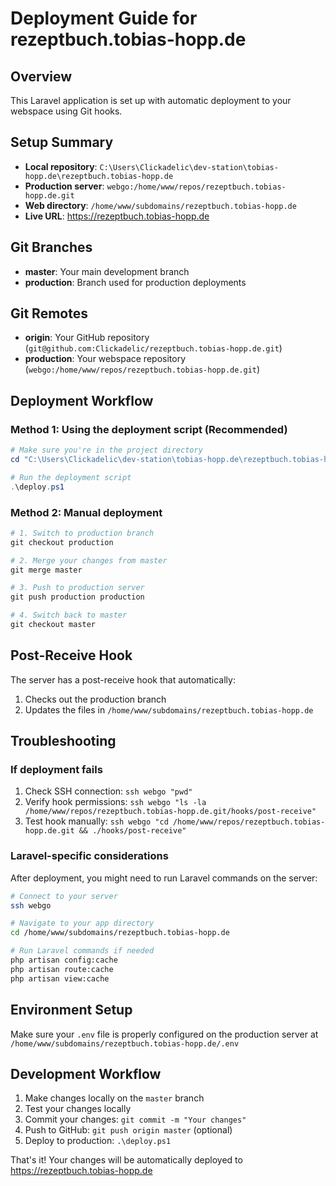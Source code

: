 # Deployment Guide for rezeptbuch.tobias-hopp.de

## Overview

This Laravel application is set up with automatic deployment to your webspace using Git hooks.

## Setup Summary

- **Local repository**: `C:\Users\Clickadelic\dev-station\tobias-hopp.de\rezeptbuch.tobias-hopp.de`
- **Production server**: `webgo:/home/www/repos/rezeptbuch.tobias-hopp.de.git`
- **Web directory**: `/home/www/subdomains/rezeptbuch.tobias-hopp.de`
- **Live URL**: https://rezeptbuch.tobias-hopp.de

## Git Branches

- **master**: Your main development branch
- **production**: Branch used for production deployments

## Git Remotes

- **origin**: Your GitHub repository (`git@github.com:Clickadelic/rezeptbuch.tobias-hopp.de.git`)
- **production**: Your webspace repository (`webgo:/home/www/repos/rezeptbuch.tobias-hopp.de.git`)

## Deployment Workflow

### Method 1: Using the deployment script (Recommended)

```powershell
# Make sure you're in the project directory
cd "C:\Users\Clickadelic\dev-station\tobias-hopp.de\rezeptbuch.tobias-hopp.de"

# Run the deployment script
.\deploy.ps1
```

### Method 2: Manual deployment

```powershell
# 1. Switch to production branch
git checkout production

# 2. Merge your changes from master
git merge master

# 3. Push to production server
git push production production

# 4. Switch back to master
git checkout master
```

## Post-Receive Hook

The server has a post-receive hook that automatically:

1. Checks out the production branch
2. Updates the files in `/home/www/subdomains/rezeptbuch.tobias-hopp.de`

## Troubleshooting

### If deployment fails

1. Check SSH connection: `ssh webgo "pwd"`
2. Verify hook permissions: `ssh webgo "ls -la /home/www/repos/rezeptbuch.tobias-hopp.de.git/hooks/post-receive"`
3. Test hook manually: `ssh webgo "cd /home/www/repos/rezeptbuch.tobias-hopp.de.git && ./hooks/post-receive"`

### Laravel-specific considerations

After deployment, you might need to run Laravel commands on the server:

```bash
# Connect to your server
ssh webgo

# Navigate to your app directory
cd /home/www/subdomains/rezeptbuch.tobias-hopp.de

# Run Laravel commands if needed
php artisan config:cache
php artisan route:cache
php artisan view:cache
```

## Environment Setup

Make sure your `.env` file is properly configured on the production server at `/home/www/subdomains/rezeptbuch.tobias-hopp.de/.env`

## Development Workflow

1. Make changes locally on the `master` branch
2. Test your changes locally
3. Commit your changes: `git commit -m "Your changes"`
4. Push to GitHub: `git push origin master` (optional)
5. Deploy to production: `.\deploy.ps1`

That's it! Your changes will be automatically deployed to https://rezeptbuch.tobias-hopp.de
